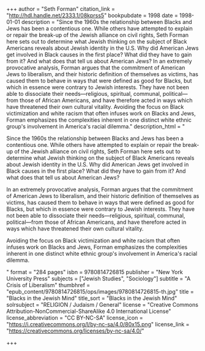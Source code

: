 +++
author = "Seth Forman"
citation_link = "http://hdl.handle.net/2333.1/08kprss5"
bookpubdate = 1998
date = 1998-01-01
description = "Since the 1960s the relationship between Blacks and Jews has been a contentious one. While others have attempted to explain or repair the break-up of the Jewish alliance on civil rights, Seth Forman here sets out to determine what Jewish thinking on the subject of Black Americans reveals about Jewish identity in the U.S. Why did American Jews get involved in Black causes in the first place? What did they have to gain from it? And what does that tell us about American Jews? In an extremely provocative analysis, Forman argues that the commitment of American Jews to liberalism, and their historic definition of themselves as victims, has caused them to behave in ways that were defined as good for Blacks, but which in essence were contrary to Jewish interests. They have not been able to dissociate their needs—religious, spiritual, communal, political—from those of African Americans, and have therefore acted in ways which have threatened their own cultural vitality. Avoiding the focus on Black victimization and white racism that often infuses work on Blacks and Jews, Forman emphasizes the complexities inherent in one distinct white ethnic group's involvement in America's racial dilemma."
description_html = "<p>Since the 1960s the relationship between Blacks and Jews has been a contentious one. While others have attempted to explain or repair the break-up of the Jewish alliance on civil rights, Seth Forman here sets out to determine what Jewish thinking on the subject of Black Americans reveals about Jewish identity in the U.S. Why did American Jews get involved in Black causes in the first place? What did they have to gain from it? And what does that tell us about American Jews?</p> <p>In an extremely provocative analysis, Forman argues that the commitment of American Jews to liberalism, and their historic definition of themselves as victims, has caused them to behave in ways that were defined as good for Blacks, but which in essence were contrary to Jewish interests. They have not been able to dissociate their needs—religious, spiritual, communal, political—from those of African Americans, and have therefore acted in ways which have threatened their own cultural vitality.</p> <p>Avoiding the focus on Black victimization and white racism that often infuses work on Blacks and Jews, Forman emphasizes the complexities inherent in one distinct white ethnic group's involvement in America's racial dilemma.</p>"
format = "284 pages"
isbn = 9780814726815
publisher = "New York University Press"
subjects = ["Jewish Studies", "Sociology"]
subtitle = "A Crisis of Liberalism"
thumbhref = "epub_content/9780814726815/ops/images/9780814726815-th.jpg"
title = "Blacks in the Jewish Mind"
title_sort = "Blacks in the Jewish Mind"
solrsubject = "RELIGION / Judaism / General"
license = "Creative Commons Attribution-NonCommercial-ShareAlike 4.0 International License"
license_abbreviation = "CC BY-NC-SA"
license_icon = "https://i.creativecommons.org/l/by-nc-sa/4.0/80x15.png"
license_link = "https://creativecommons.org/licenses/by-nc-sa/4.0/"

+++
